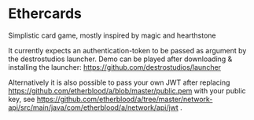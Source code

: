 # Ethercards
Simplistic card game, mostly inspired by magic and hearthstone

It currently expects an authentication-token to be passed as argument by the destrostudios launcher.
Demo can be played after downloading & installing the launcher: https://github.com/destrostudios/launcher

Alternatively it is also possible to pass your own JWT after replacing https://github.com/etherblood/a/blob/master/public.pem with your public key, see https://github.com/etherblood/a/tree/master/network-api/src/main/java/com/etherblood/a/network/api/jwt .

